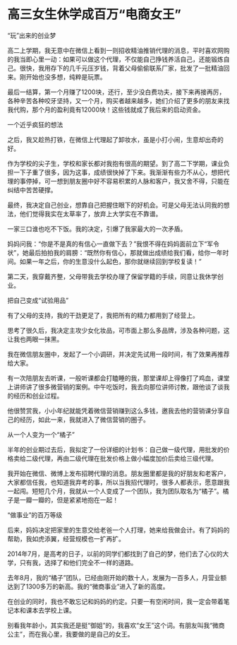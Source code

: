 # 高三女生休学成百万“电商女王”

“玩”出来的创业梦 

高二上学期，我无意中在微信上看到一则招收精油推销代理的消息，平时喜欢网购的我当即心里一动：如果可以做这个代理，不仅能自己挣钱养活自己，还能锻炼自己。很快，我用存下的几千元压岁钱，背着父母偷偷联系厂家，批发了一批精油回来。刚开始也没多想，纯粹是玩票。 

最后一结算，第一个月赚了1200块，还行，至少没白费功夫，接下来再接再厉，各种辛苦各种咬牙坚持，又一个月，购买者越来越多，她们介绍了更多的朋友来找我代购，那个月的盈利竟有12000块！这些钱就成了我后来的启动资金。 

一个近乎疯狂的想法 

之后，我又趁热打铁，在微信上代理起了卸妆水，虽是小打小闹，生意却出奇的好。 

作为学校的尖子生，学校和家长都对我抱有很高的期望。到了高二下学期，课业负担一下子重了很多，因为这事，成绩很快掉了下来。我渐渐有些力不从心，想把代理的事停掉，可一想到朋友圈中好不容易积累的人脉和客户，我又舍不得，只能在纠结中苦苦硬撑。 

最终，我决定自己创业，想靠自己把握住眼下的好机会。可是父母无法认同我的想法，他们觉得我实在太草率了，放弃上大学实在不靠谱。 

一家三口谁也吃不下饭。我的决定，引爆了我家最大的一次矛盾。 

妈妈问我：“你是不是真的有信心一直做下去？”我恨不得在妈妈面前立下“军令状”，她最后拍拍我的肩膀：“既然你有信心，那就做出成绩给我们看，给你一年时间。如果一年之后，你的生意没什么起色，那你就继续回到学校复读！” 

第二天，我穿戴齐整，父母带我去学校办理了保留学籍的手续，同意让我休学创业。 

把自己变成“试验用品” 

有了父母的支持，我的干劲更足了，我把所有的精力都用到了经营上。 

思考了很久后，我决定主攻少女化妆品，可市面上那么多品牌，涉及各种问题，这让我也两眼一抹黑。 

我在微信朋友圈中，发起了一个小调研，并决定先试用一段时间，有了效果再推荐给大家。 

有一次陪朋友去听课，一般听课都会打瞌睡的我，那堂课却上得像打了鸡血，课堂上讲师讲了很多微营销的案例。中午吃饭时，我去向那位讲师讨教，跟他谈了谈我的经历和创业过程。 

他很赞赏我，小小年纪就能凭着微信营销赚到这么多钱，邀我去他的营销课分享自己的经历，如此一来，我就进入了微信营销的圈子。 

从一个人变为一个“橘子” 

半年的创业期过去后，我拟定了一份详细的计划书：自己做一级代理，用批发的价格卖给二级代理，再由二级代理在批发价格上做小幅度加价后卖给三级代理。 

我开始在微信、微博上发布招聘代理的消息。朋友圈里都是我的好朋友和老客户，大家都信任我，也知道我弃考的事，所以当我招代理时，很多人都表示，愿意跟我一起闯。短短几个月，我就从一个人变成了一个团队，我为团队取名为“橘子”。橘子是一瓣一瓣的，但是紧紧地抱在一起！ 

“做事业”的百万等级 

后来，妈妈决定把家里的生意交给老爸一个人打理，她来给我做会计。有了妈妈的帮助，我如虎添翼，经营规模也一扩再扩。 

2014年7月，是高考的日子，以前的同学们都找到了自己的梦，他们去了心仪的大学，只有我，选择了和他们完全不一样的道路。 

去年8月，我的“橘子”团队，已经由刚开始的数十人，发展为一百多人，月营业额达到了1300多万的新高。我的“微商事业”进入了新的高度。 

在创业的同时，我也不敢忘记和妈妈的约定。只要一有空闲时间，我一定会带着笔记本和课本去学校上课。 

别看我年龄小，其实我还是挺“御姐”的，我喜欢“女王”这个词。有朋友叫我“微商公主”，而在我心里，我要做的是自己的女王。